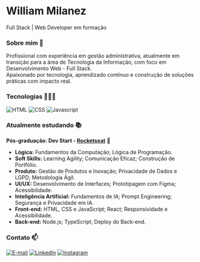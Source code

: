 # William Milanez
Full Stack | Web Developer em formação

### Sobre mim 👋
Profissional com experiência em gestão administrativa, atualmente em transição para a área de Tecnologia da Informação, com foco em Desenvolvimento Web - Full Stack.  
Apaixonado por tecnologia, aprendizado contínuo e construção de soluções práticas com impacto real.

### Tecnologias 👨🏻‍💻
![HTML](https://img.shields.io/badge/-HTML-000?style=flat&logo=html5)
![CSS](https://img.shields.io/badge/-CSS-000?style=flat&logo=css3)
![Javascript](https://img.shields.io/badge/-Javascript-000?style=flat&logo=Javascript)

### Atualmente estudando 📚
**Pós-graduação: Dev Start - [Rocketseat](https://www.rocketseat.com.br)** 🚀  
- **Lógica:** Fundamentos da Computação; Lógica de Programação.  
- **Soft Skills:** Learning Agility; Comunicação Eficaz; Construção de Portfólio.  
- **Produto:** Gestão de Produtos e Inovação; Privacidade de Dados e LGPD; Metodologia Ágil.  
- **UI/UX:** Desenvolvimento de Interfaces; Prototipagem com Figma; Acessibilidade.  
- **Inteligência Artificial:** Fundamentos de IA; Prompt Engineering; Segurança e Privacidade em IA.  
- **Front-end:** HTML, CSS e JavaScript; React; Responsividade e Acessibilidade.  
- **Back-end:** Node.js; TypeScript; Deploy do Back-end.

### Contato 📫 
[![E-mail](https://img.shields.io/badge/-E--mail-0078D4?style=flat-square&logo=microsoft-outlook&logoColor=white)](mailto:william.milanez@outlook.com)
[![LinkedIn](https://img.shields.io/badge/-LinkedIn-0A66C2?style=flat-square&logo=linkedin&logoColor=white)](https://www.linkedin.com/in/williammilanez/)
[![Instagram](https://img.shields.io/badge/-Instagram-E1306C?style=flat-square&logo=instagram&logoColor=white)](https://www.instagram.com/williammilanez/)

